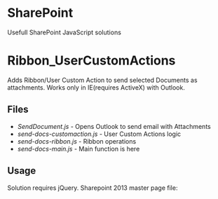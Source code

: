 # SharePoint
Usefull SharePoint JavaScript solutions

<div>
<h1>Ribbon_UserCustomActions</h1>
</div>

Adds Ribbon/User Custom Action to send selected Documents as attachments.
Works only in IE(requires ActiveX) with Outlook.
 
<h2>Files</h2>
<ul>
    <li><i>SendDocument.js</i> - Opens Outlook to send email with Attachments</li>
    <li><i>send-docs-customaction.js</i> - User Custom Actions logic</li>
    <li><i>send-docs-ribbon.js</i> - Ribbon operations</li>
    <li><i>send-docs-main.js</i> -  Main function is here</li>
</ul>
 
 
<div>
<h2>Usage</h2>
Solution requires jQuery.
Sharepoint 2013 master page file:
<!--SPM:<SharePoint:ScriptLink language="javascript" name="~site/Style Library/send-docs-customaction.js" runat="server"/>-->
<!--SPM:<SharePoint:ScriptLink language="javascript" name="~site/Style Library/send-docs-ribbon.js" runat="server"/>-->
<!--SPM:<SharePoint:ScriptLink language="javascript" name="~site/Style Library/SendDocument.js" runat="server"/>-->
<!--SPM:<SharePoint:ScriptLink language="javascript" name="~site/Style Library/send-docs-main.js" runat="server"/>-->
</div>
